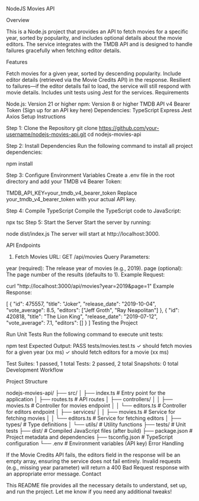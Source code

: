 NodeJS Movies API

Overview

This is a Node.js project that provides an API to fetch movies for a specific year, sorted by popularity, and includes optional details about the movie editors. The service integrates with the TMDB API and is designed to handle failures gracefully when fetching editor details.

Features

Fetch movies for a given year, sorted by descending popularity.
Include editor details (retrieved via the Movie Credits API) in the response.
Resilient to failures—if the editor details fail to load, the service will still respond with movie details.
Includes unit tests using Jest for the services.
Requirements

Node.js: Version 21 or higher
npm: Version 8 or higher
TMDB API v4 Bearer Token (Sign up for an API key here)
Dependencies:
TypeScript
Express
Jest
Axios
Setup Instructions

Step 1: Clone the Repository
git clone https://github.com/your-username/nodejs-movies-api.git
cd nodejs-movies-api

Step 2: Install Dependencies
Run the following command to install all project dependencies:

npm install


Step 3: Configure Environment Variables
Create a .env file in the root directory and add your TMDB v4 Bearer Token:

TMDB_API_KEY=your_tmdb_v4_bearer_token
Replace your_tmdb_v4_bearer_token with your actual API key.

Step 4: Compile TypeScript
Compile the TypeScript code to JavaScript:

npx tsc
Step 5: Start the Server
Start the server by running:

node dist/index.js
The server will start at http://localhost:3000.

API Endpoints

1. Fetch Movies
URL: GET /api/movies
Query Parameters:

year (required): The release year of movies (e.g., 2019).
page (optional): The page number of the results (defaults to 1).
Example Request:

curl "http://localhost:3000/api/movies?year=2019&page=1"
Example Response:

[
  {
    "id": 475557,
    "title": "Joker",
    "release_date": "2019-10-04",
    "vote_average": 8.5,
    "editors": ["Jeff Groth", "Ray Neapolitan"]
  },
  {
    "id": 420818,
    "title": "The Lion King",
    "release_date": "2019-07-12",
    "vote_average": 7.1,
    "editors": []
  }
]
Testing the Project

Run Unit Tests
Run the following command to execute unit tests:

npm test
Expected Output:
PASS  tests/movies.test.ts
  ✓ should fetch movies for a given year (xx ms)
  ✓ should fetch editors for a movie (xx ms)

Test Suites: 1 passed, 1 total
Tests:       2 passed, 2 total
Snapshots:   0 total
Development Workflow

Project Structure

nodejs-movies-api/
├── src/
│   ├── index.ts         # Entry point for the application
│   ├── routes.ts        # API routes
│   ├── controllers/
│   │   ├── movies.ts    # Controller for movies endpoint
│   │   └── editors.ts   # Controller for editors endpoint
│   ├── services/
│   │   ├── movies.ts    # Service for fetching movies
│   │   └── editors.ts   # Service for fetching editors
│   ├── types/           # Type definitions
│   └── utils/           # Utility functions
├── tests/               # Unit tests
├── dist/                # Compiled JavaScript files (after build)
├── package.json         # Project metadata and dependencies
├── tsconfig.json        # TypeScript configuration
└── .env                 # Environment variables (API key)
Error Handling

If the Movie Credits API fails, the editors field in the response will be an empty array, ensuring the service does not fail entirely.
Invalid requests (e.g., missing year parameter) will return a 400 Bad Request response with an appropriate error message.
Contact

This README file provides all the necessary details to understand, set up, and run the project. Let me know if you need any additional tweaks!